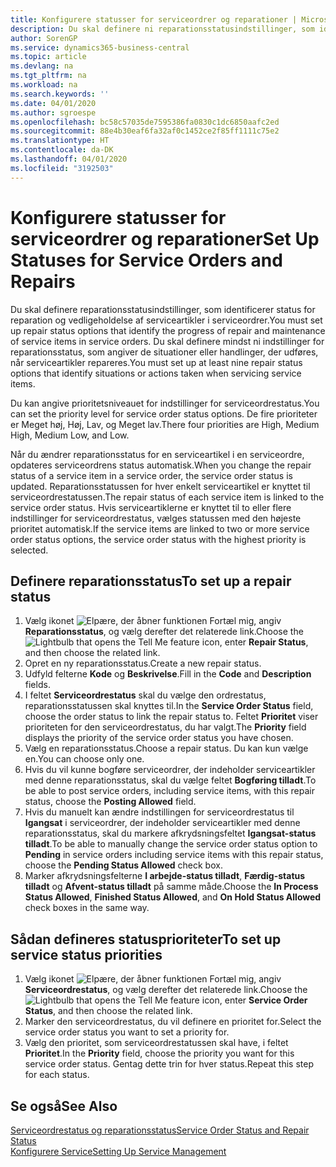 ```yaml
---
title: Konfigurere statusser for serviceordrer og reparationer | Microsoft Docs
description: Du skal definere ni reparationsstatusindstillinger, som identificerer status for reparation og vedligeholdelse af serviceartikler i serviceordrer.
author: SorenGP
ms.service: dynamics365-business-central
ms.topic: article
ms.devlang: na
ms.tgt_pltfrm: na
ms.workload: na
ms.search.keywords: ''
ms.date: 04/01/2020
ms.author: sgroespe
ms.openlocfilehash: bc58c57035de7595386fa0830c1dc6850aafc2ed
ms.sourcegitcommit: 88e4b30eaf6fa32af0c1452ce2f85ff1111c75e2
ms.translationtype: HT
ms.contentlocale: da-DK
ms.lasthandoff: 04/01/2020
ms.locfileid: "3192503"
---
```

# <a name="set-up-statuses-for-service-orders-and-repairs"></a><span data-ttu-id="dc66e-103">Konfigurere statusser for serviceordrer og reparationer</span><span class="sxs-lookup"><span data-stu-id="dc66e-103">Set Up Statuses for Service Orders and Repairs</span></span>
<span data-ttu-id="dc66e-104">Du skal definere reparationsstatusindstillinger, som identificerer status for reparation og vedligeholdelse af serviceartikler i serviceordrer.</span><span class="sxs-lookup"><span data-stu-id="dc66e-104">You must set up repair status options that identify the progress of repair and maintenance of service items in service orders.</span></span> <span data-ttu-id="dc66e-105">Du skal definere mindst ni indstillinger for reparationsstatus, som angiver de situationer eller handlinger, der udføres, når serviceartikler repareres.</span><span class="sxs-lookup"><span data-stu-id="dc66e-105">You must set up at least nine repair status options that identify situations or actions taken when servicing service items.</span></span>  

<span data-ttu-id="dc66e-106">Du kan angive prioritetsniveauet for indstillinger for serviceordrestatus.</span><span class="sxs-lookup"><span data-stu-id="dc66e-106">You can set the priority level for service order status options.</span></span> <span data-ttu-id="dc66e-107">De fire prioriteter er Meget høj, Høj, Lav, og Meget lav.</span><span class="sxs-lookup"><span data-stu-id="dc66e-107">There four priorities are High, Medium High, Medium Low, and Low.</span></span>  

<span data-ttu-id="dc66e-108">Når du ændrer reparationsstatus for en serviceartikel i en serviceordre, opdateres serviceordrens status automatisk.</span><span class="sxs-lookup"><span data-stu-id="dc66e-108">When you change the repair status of a service item in a service order, the service order status is updated.</span></span> <span data-ttu-id="dc66e-109">Reparationsstatussen for hver enkelt serviceartikel er knyttet til serviceordrestatussen.</span><span class="sxs-lookup"><span data-stu-id="dc66e-109">The repair status of each service item is linked to the service order status.</span></span> <span data-ttu-id="dc66e-110">Hvis serviceartiklerne er knyttet til to eller flere indstillinger for serviceordrestatus, vælges statussen med den højeste prioritet automatisk.</span><span class="sxs-lookup"><span data-stu-id="dc66e-110">If the service items are linked to two or more service order status options, the service order status with the highest priority is selected.</span></span>  

## <a name="to-set-up-a-repair-status"></a><span data-ttu-id="dc66e-111">Definere reparationsstatus</span><span class="sxs-lookup"><span data-stu-id="dc66e-111">To set up a repair status</span></span>  
1. <span data-ttu-id="dc66e-112">Vælg ikonet ![Elpære, der åbner funktionen Fortæl mig](media/ui-search/search_small.png "Fortæl mig, hvad du vil foretage dig"), angiv **Reparationsstatus**, og vælg derefter det relaterede link.</span><span class="sxs-lookup"><span data-stu-id="dc66e-112">Choose the ![Lightbulb that opens the Tell Me feature](media/ui-search/search_small.png "Tell me what you want to do") icon, enter **Repair Status**, and then choose the related link.</span></span>
2. <span data-ttu-id="dc66e-113">Opret en ny reparationsstatus.</span><span class="sxs-lookup"><span data-stu-id="dc66e-113">Create a new repair status.</span></span>  
3. <span data-ttu-id="dc66e-114">Udfyld felterne **Kode** og **Beskrivelse**.</span><span class="sxs-lookup"><span data-stu-id="dc66e-114">Fill in the **Code** and **Description** fields.</span></span>  
4. <span data-ttu-id="dc66e-115">I feltet **Serviceordrestatus** skal du vælge den ordrestatus, reparationsstatussen skal knyttes til.</span><span class="sxs-lookup"><span data-stu-id="dc66e-115">In the **Service Order Status** field, choose the order status to link the repair status to.</span></span> <span data-ttu-id="dc66e-116">Feltet **Prioritet** viser prioriteten for den serviceordrestatus, du har valgt.</span><span class="sxs-lookup"><span data-stu-id="dc66e-116">The **Priority** field displays the priority of the service order status you have chosen.</span></span>  
5. <span data-ttu-id="dc66e-117">Vælg en reparationsstatus.</span><span class="sxs-lookup"><span data-stu-id="dc66e-117">Choose a repair status.</span></span> <span data-ttu-id="dc66e-118">Du kan kun vælge en.</span><span class="sxs-lookup"><span data-stu-id="dc66e-118">You can choose only one.</span></span>  
6. <span data-ttu-id="dc66e-119">Hvis du vil kunne bogføre serviceordrer, der indeholder serviceartikler med denne reparationsstatus, skal du vælge feltet **Bogføring tilladt**.</span><span class="sxs-lookup"><span data-stu-id="dc66e-119">To be able to post service orders, including service items, with this repair status, choose the **Posting Allowed** field.</span></span>  
7. <span data-ttu-id="dc66e-120">Hvis du manuelt kan ændre indstillingen for serviceordrestatus til **Igangsat** i serviceordrer, der indeholder serviceartikler med denne reparationsstatus, skal du markere afkrydsningsfeltet **Igangsat-status tilladt**.</span><span class="sxs-lookup"><span data-stu-id="dc66e-120">To be able to manually change the service order status option to **Pending** in service orders including service items with this repair status, choose the **Pending Status Allowed** check box.</span></span>  
8. <span data-ttu-id="dc66e-121">Marker afkrydsningsfelterne **I arbejde-status tilladt**, **Færdig-status tilladt** og **Afvent-status tilladt** på samme måde.</span><span class="sxs-lookup"><span data-stu-id="dc66e-121">Choose the **In Process Status Allowed**, **Finished Status Allowed**, and **On Hold Status Allowed** check boxes in the same way.</span></span>
  
## <a name="to-set-up-service-status-priorities"></a><span data-ttu-id="dc66e-122">Sådan defineres statusprioriteter</span><span class="sxs-lookup"><span data-stu-id="dc66e-122">To set up service status priorities</span></span>  
1. <span data-ttu-id="dc66e-123">Vælg ikonet ![Elpære, der åbner funktionen Fortæl mig](media/ui-search/search_small.png "Fortæl mig, hvad du vil foretage dig"), angiv **Serviceordrestatus**, og vælg derefter det relaterede link.</span><span class="sxs-lookup"><span data-stu-id="dc66e-123">Choose the ![Lightbulb that opens the Tell Me feature](media/ui-search/search_small.png "Tell me what you want to do") icon, enter **Service Order Status**, and then choose the related link.</span></span>  
2. <span data-ttu-id="dc66e-124">Marker den serviceordrestatus, du vil definere en prioritet for.</span><span class="sxs-lookup"><span data-stu-id="dc66e-124">Select the service order status you want to set a priority for.</span></span>  
3. <span data-ttu-id="dc66e-125">Vælg den prioritet, som serviceordrestatussen skal have, i feltet **Prioritet**.</span><span class="sxs-lookup"><span data-stu-id="dc66e-125">In the **Priority** field, choose the priority you want for this service order status.</span></span> <span data-ttu-id="dc66e-126">Gentag dette trin for hver status.</span><span class="sxs-lookup"><span data-stu-id="dc66e-126">Repeat this step for each status.</span></span>  

## <a name="see-also"></a><span data-ttu-id="dc66e-127">Se også</span><span class="sxs-lookup"><span data-stu-id="dc66e-127">See Also</span></span>  
[<span data-ttu-id="dc66e-128">Serviceordrestatus og reparationsstatus</span><span class="sxs-lookup"><span data-stu-id="dc66e-128">Service Order Status and Repair Status</span></span>](service-service-order-status-and-repair-status.md)  
[<span data-ttu-id="dc66e-129">Konfigurere Service</span><span class="sxs-lookup"><span data-stu-id="dc66e-129">Setting Up Service Management</span></span>](service-setup-service.md)  
